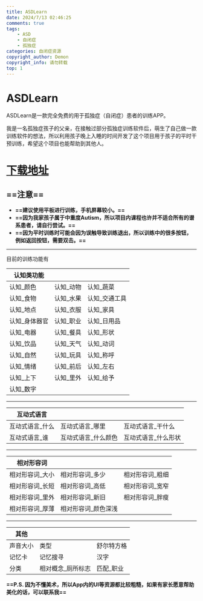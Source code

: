 ```yaml
---
title: ASDLearn
date: 2024/7/13 02:46:25
comments: true
tags:
    - ASD
    - 自闭症
    - 孤独症
categories: 自闭症资源
copyright_author: Demon 
copyright_info: 请勿转载
top: 1
---
```


# ASDLearn

ASDLearn是一款完全免费的用于孤独症（自闭症）患者的训练APP。

我是一名孤独症孩子的父亲，在接触过部分孤独症训练软件后，萌生了自己做一款训练软件的想法，所以利用孩子晚上入睡的时间开发了这个项目用于孩子的平时干预训练，希望这个项目也能帮助到其他人。

# [下载地址](https://www.pgyer.com/6oqwJ18R)

## **==注意==**

* **==建议使用平板进行训练，手机屏幕较小。==**
* **==因为我家孩子属于中重度Autism，所以项目内课程也许并不适合所有的谱系患者，请自行尝试。==**
* **==因为平时训练时可能会因为误触导致训练退出，所以训练中的很多按钮，例如返回按钮，需要双击。==**

***

目前的训练功能有

| 认知类功能    |        |          |
| -------- | ------ | -------- |
| 认知\_颜色   | 认知\_动物 | 认知\_蔬菜   |
| 认知\_食物   | 认知\_水果 | 认知\_交通工具 |
| 认知\_地点   | 认知\_衣服 | 认知\_家具   |
| 认知\_身体器官 | 认知\_职业 | 认知\_日用品  |
| 认知\_电器   | 认知\_餐具 | 认知\_形状   |
| 认知\_饮品   | 认知\_天气 | 认知\_动词   |
| 认知\_自然   | 认知\_玩具 | 认知\_称呼   |
| 认知\_情绪   | 认知\_前后 | 认知\_左右   |
| 认知\_上下   | 认知\_里外 | 认知\_给予   |
| 认知\_数字   |        |          |

***

| 互动式语言     |             |             |
| --------- | ----------- | ----------- |
| 互动式语言\_什么 | 互动式语言\_哪里   | 互动式语言\_干什么  |
| 互动式语言\_谁  | 互动式语言\_什么颜色 | 互动式语言\_什么形状 |

***

| 相对形容词     |             |           |
| --------- | ----------- | --------- |
| 相对形容词\_大小 | 相对形容词\_多少   | 相对形容词\_粗细 |
| 相对形容词\_长短 | 相对形容词\_高低   | 相对形容词\_宽窄 |
| 相对形容词\_里外 | 相对形容词\_新旧   | 相对形容词\_胖瘦 |
| 相对形容词\_厚薄 | 相对形容词\_颜色深浅 |           |

***

| 其他   |            |        |
| ---- | ---------- | ------ |
| 声音大小 | 类型         | 舒尔特方格  |
| 记忆卡  | 记忆搜寻       | 汉字     |
| 分类   | 相对概念\_厕所标志 | 匹配\_职业 |

**==P.S. 因为不懂美术，所以App内的UI等资源都比较粗糙，如果有家长愿意帮助美化的话，可以联系我==**
